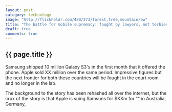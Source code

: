 ```yaml
---
layout: post
category: technology
image: "http://flickholdr.com/480/273/forest,tree,mountain/bw"
title: "The battle for mobile supremacy: fought by lawyers, not techies."
draft: true
comments: true
--- 
```


{{ page.title }}
------
<!-- excerpt start -->

Samsung shipped 10 million Galaxy S3's in the first month that it offered the phone. Apple sold XX million over the same period. Impressive figures but the next frontier for both these countries will be fought in the court room and no longer in the lab.

<!-- excerpt end -->

The background to the story has been rehashed all over the internet, but the crux of the story is that Apple is suing Samsuns for $XXm for "" in Australia, Germany, 
